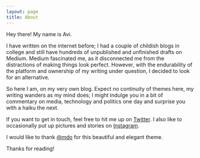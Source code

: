 ```yaml
---
layout: page
title: About
---
```

Hey there! My name is Avi. 

I have written on the internet before; I had a couple of childish blogs in college and still have hundreds of unpublished and unfinished drafts on Medium. Medium fascinated me, as it disconnected me from the distractions of making things look perfect. However, with the endurability of the platform and ownership of my writing under question, I decided to look for an alternative. 

So here I am, on my very own blog. Expect no continuity of themes here, my writing wanders as my mind does; I might indulge you in a bit of commentary on media, technology and politics one day and surprise you with a haiku the next.

If you want to get in touch, feel free to hit me up on [Twitter](https://twitter.com/avidiotic). I also like to occasionally put up pictures and stories on [Instagram](https://instagram.com/avidiotic). 

I would like to thank [@mdo](https://twitter.com/mdo) for this beautiful and elegant theme.

Thanks for reading!

